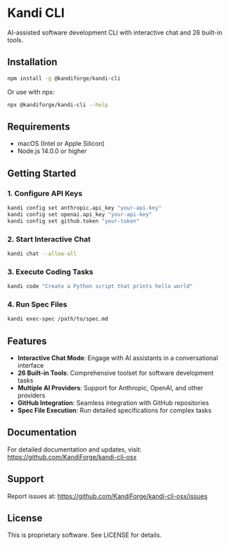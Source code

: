 # Kandi CLI

AI-assisted software development CLI with interactive chat and 26 built-in tools.

## Installation

```bash
npm install -g @kandiforge/kandi-cli
```

Or use with npx:

```bash
npx @kandiforge/kandi-cli --help
```

## Requirements

- macOS (Intel or Apple Silicon)
- Node.js 14.0.0 or higher

## Getting Started

### 1. Configure API Keys

```bash
kandi config set anthropic.api_key "your-api-key"
kandi config set openai.api_key "your-api-key"
kandi config set github.token "your-token"
```

### 2. Start Interactive Chat

```bash
kandi chat --allow-all
```

### 3. Execute Coding Tasks

```bash
kandi code "Create a Python script that prints hello world"
```

### 4. Run Spec Files

```bash
kandi exec-spec /path/to/spec.md
```

## Features

- **Interactive Chat Mode**: Engage with AI assistants in a conversational interface
- **26 Built-in Tools**: Comprehensive toolset for software development tasks
- **Multiple AI Providers**: Support for Anthropic, OpenAI, and other providers
- **GitHub Integration**: Seamless integration with GitHub repositories
- **Spec File Execution**: Run detailed specifications for complex tasks

## Documentation

For detailed documentation and updates, visit: https://github.com/KandiForge/kandi-cli-osx

## Support

Report issues at: https://github.com/KandiForge/kandi-cli-osx/issues

## License

This is proprietary software. See LICENSE for details.